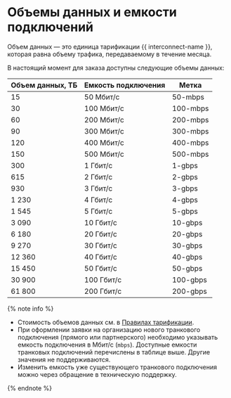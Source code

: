 # Объемы данных и емкости подключений

Объем данных — это единица тарификации {{ interconnect-name }}, которая равна объему трафика, передаваемому в течение месяца.

В настоящий момент для заказа доступны следующие объемы данных:

Объем данных, ТБ | Емкость подключения | Метка
---------------- | ------------------- | -------
15	             | 50 Мбит/с           | 50-mbps
30	             | 100 Мбит/с          | 100-mbps
60	             | 200 Мбит/с          | 200-mbps
90	             | 300 Мбит/с          | 300-mbps
120	             | 400 Мбит/с          | 400-mbps
150	             | 500 Мбит/с          | 500-mbps
300	             | 1 Гбит/с            | 1-gbps
615	             | 2 Гбит/с            | 2-gbps
930	             | 3 Гбит/с            | 3-gbps
1 230             | 4 Гбит/с           | 4-gbps
1 545             | 5 Гбит/с           | 5-gbps
3 090             | 10 Гбит/с          | 10-gbps
6 180             | 20 Гбит/с          | 20-gbps
9 270             | 30 Гбит/с          | 30-gbps
12 360            | 40 Гбит/с          | 40-gbps
15 450            | 50 Гбит/с          | 50-gbps
30 900            | 100 Гбит/с         | 100-gbps
61 800            | 200 Гбит/с         | 200-gbps

{% note info %}

* Стоимость объемов данных см. в [Правилах тарификации](../pricing.md).
* При оформлении заявки на организацию нового транкового подключения (прямого или партнерского) необходимо указывать емкость подключения в Мбит/с (`mbps`). Доступные емкости транковых подключений перечислены в таблице выше. Другие значения не поддерживаются.
* Изменить емкость уже существующего транкового подключения можно через обращение в техническую поддержку.

{% endnote %}
